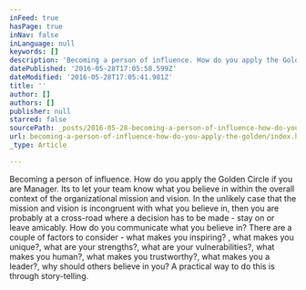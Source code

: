 ```yaml
---
inFeed: true
hasPage: true
inNav: false
inLanguage: null
keywords: []
description: 'Becoming a person of influence. How do you apply the Golden Circle if you are Manager. Its to let your team know what you believe in within the overall context of the organizational mission and vision. In the unlikely case that the mission and vision is incongruent with what you believe in, then you are probably at a cross-road where a decision has to be made - stay on or leave amicably. How do you communicate what you believe in? There are a couple of factors to consider - what makes you inspiring? , what makes you unique?, what are your strengths?, what are your vulnerabilities?, what makes you human?, what makes you trustworthy?, what makes you a leader?, why should others believe in you? A practical way to do this is through story-telling.'
datePublished: '2016-05-28T17:05:58.599Z'
dateModified: '2016-05-28T17:05:41.981Z'
title: ''
author: []
authors: []
publisher: null
starred: false
sourcePath: _posts/2016-05-28-becoming-a-person-of-influence-how-do-you-apply-the-golden.md
url: becoming-a-person-of-influence-how-do-you-apply-the-golden/index.html
_type: Article

---
```

Becoming a person of influence. How do you apply the Golden Circle if you are Manager. Its to let your team know what you believe in within the overall context of the organizational mission and vision. In the unlikely case that the mission and vision is incongruent with what you believe in, then you are probably at a cross-road where a decision has to be made - stay on or leave amicably. How do you communicate what you believe in? There are a couple of factors to consider - what makes you inspiring? , what makes you unique?, what are your strengths?, what are your vulnerabilities?, what makes you human?, what makes you trustworthy?, what makes you a leader?, why should others believe in you? A practical way to do this is through story-telling.